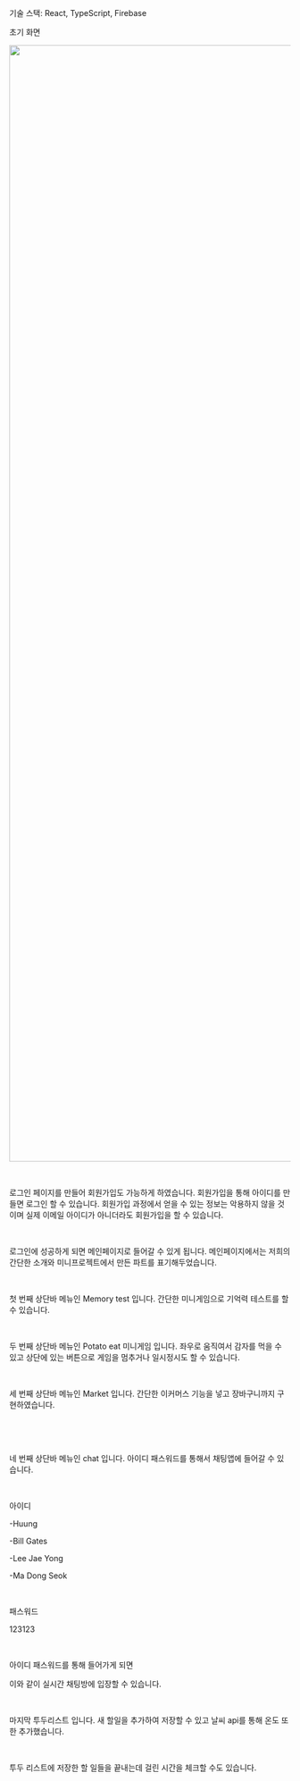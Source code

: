 기술 스택: React, TypeScript, Firebase


초기 화면

<p align="center">
<img width="2000" alt="로그인" src="https://github.com/user-attachments/assets/3f511297-c7f6-4269-a3ee-790e7cda4901">
</p>
​

로그인 페이지를 만들어 회원가입도 가능하게 하였습니다. 회원가입을 통해 아이디를 만들면 로그인 할 수 있습니다. 회원가입 과정에서 얻을 수 있는 정보는 악용하지 않을 것이며 실제 이메일 아이디가 아니더라도 회원가입을 할 수 있습니다. 

​


로그인에 성공하게 되면 메인페이지로 들어갈 수 있게 됩니다. 메인페이지에서는 저희의 간단한 소개와 미니프로젝트에서 만든 파트를 표기해두었습니다.

​


첫 번째 상단바 메뉴인 Memory test 입니다. 간단한 미니게임으로 기억력 테스트를 할 수 있습니다.

​


두 번째 상단바 메뉴인 Potato eat 미니게임 입니다. 좌우로 움직여서 감자를 먹을 수 있고 상단에 있는 버튼으로 게임을 멈추거나 일시정시도 할 수 있습니다.

​



세 번째 상단바 메뉴인 Market 입니다. 간단한 이커머스 기능을 넣고 장바구니까지 구현하였습니다.

​

​


네 번째 상단바 메뉴인 chat 입니다. 아이디 패스워드를 통해서 채팅앱에 들어갈 수 있습니다. 

​

아이디

-Huung

-Bill Gates

-Lee Jae Yong

-Ma Dong Seok

​

패스워드

123123

​

아이디 패스워드를 통해 들어가게 되면



이와 같이 실시간 채팅방에 입장할 수 있습니다.

​


마지막 투두리스트 입니다. 새 할일을 추가하여 저장할 수 있고 날씨 api를 통해 온도 또한 추가했습니다.

​


투두 리스트에 저장한 할 일들을 끝내는데 걸린 시간을 체크할 수도 있습니다.
